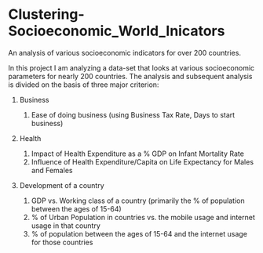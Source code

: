 # Clustering-Socioeconomic_World_Inicators
An analysis of various socioeconomic indicators for over 200 countries. 

In this project I am analyzing a data-set that looks at various socioeconomic parameters for nearly 200 countries. The analysis and subsequent analysis is divided on the basis of three major criterion:

1. Business 
    1. Ease of doing business (using Business Tax Rate, Days to start business)

2. Health 
    1. Impact of Health Expenditure as a % GDP on Infant Mortality Rate 
	 2. Influence of Health Expenditure/Capita on Life Expectancy for Males and Females 

3. Development of a country 
    1. GDP vs. Working class of a country (primarily the % of population between the ages of 15-64)
    2. % of Urban Population in countries vs. the mobile usage and internet usage in that country 
    3. % of population between the ages of 15-64 and the internet usage for those countries
